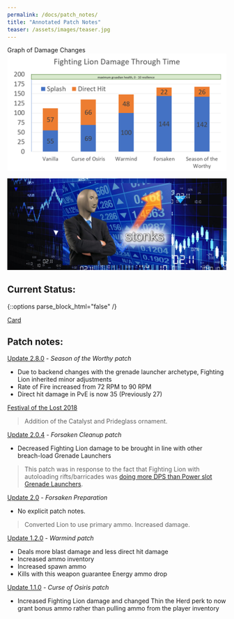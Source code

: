 ```yaml
---
permalink: /docs/patch_notes/
title: "Annotated Patch Notes"
teaser: /assets/images/teaser.jpg
---
```


Graph of Damage Changes
![Fighting Lion Damage per Patch](/assets/images/damage.png)

![Stonks!](/assets/images/stonks.jpg)

## Current Status:

{::options parse_block_html="false" /}

<div class="center">

<a class="embedly-card" href="https://www.reddit.com/r/DestinyTheGame/comments/fh9tmz/feel_like_the_fighting_lion_was_nerfed_checkin/fkc4tl5">Card</a>
<script async src="//embed.redditmedia.com/widgets/platform.js" charset="UTF-8"></script>

</div>

## Patch notes:

[Update 2.8.0](https://www.bungie.net/en/Explore/Detail/News/48838) - _Season of the Worthy patch_

- Due to backend changes with the grenade launcher archetype, Fighting Lion inherited minor adjustments
- Rate of Fire increased from 72 RPM to 90 RPM
- Direct hit damage in PvE is now 35 (Previously 27)

[Festival of the Lost 2018](https://www.bungie.net/en/News/Article/47315)

> Addition of the Catalyst and Prideglass ornament.

[Update 2.0.4](https://www.bungie.net/en/News/Article/47335) - _Forsaken Cleanup patch_

- Decreased Fighting Lion damage to be brought in line with other breach-load Grenade Launchers

> This patch was in response to the fact that Fighting Lion with autoloading rifts/barricades was [doing more DPS than Power slot Grenade Launchers](https://www.reddit.com/r/DestinyTheGame/comments/9bbiwp/fighting_lion_is_currently_extremely_powerful_in/).

[Update 2.0](https://www.bungie.net/en/News/Article/47127) - _Forsaken Preparation_

- No explicit patch notes.

> Converted Lion to use primary ammo. Increased damage.

[Update 1.2.0](https://www.bungie.net/en/News/Article/46849) - _Warmind patch_
- Deals more blast damage and less direct hit damage
- Increased ammo inventory
- Increased spawn ammo
- Kills with this weapon guarantee Energy ammo drop

[Update 1.1.0](https://www.bungie.net/en/News/Article/46522) - _Curse of Osiris patch_

- Increased Fighting Lion damage and changed Thin the Herd perk to now grant bonus ammo rather than pulling ammo from the player inventory

